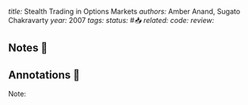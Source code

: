 *title:* Stealth Trading in Options Markets
*authors:* Amber Anand, Sugato Chakravarty
*year:* 2007
*tags:* 
*status:* #📥
*related:*
*code:*
*review:*

## Notes 📍

## Annotations 📖
Note: 